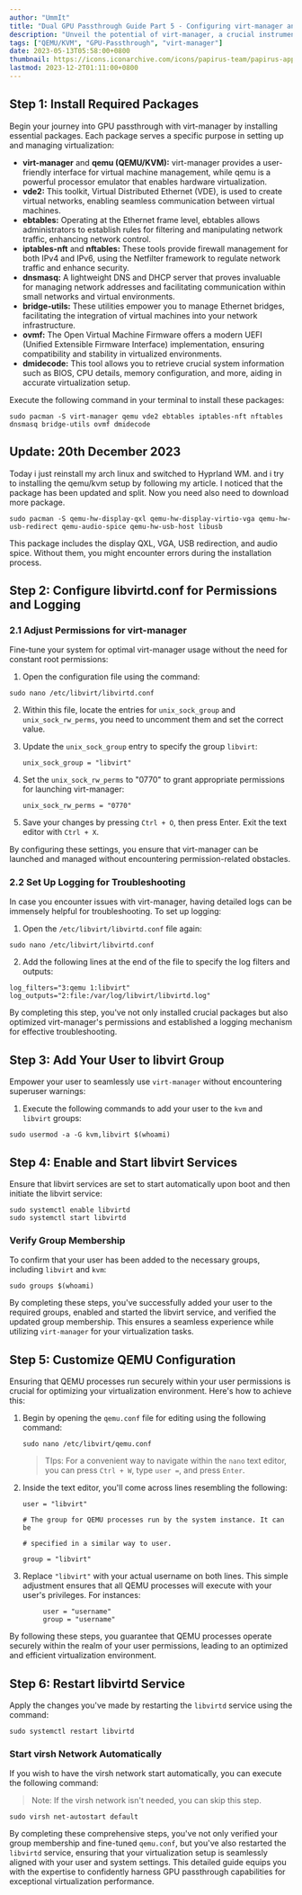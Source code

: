```yaml
---
author: "UmmIt"
title: "Dual GPU Passthrough Guide Part 5 - Configuring virt-manager and Device Setup"
description: "Unveil the potential of virt-manager, a crucial instrument for seamless GPU passthrough. Effortlessly seize command over your PCI devices and experience a realm of limitless possibilities."
tags: ["QEMU/KVM", "GPU-Passthrough", "virt-manager"]
date: 2023-05-13T05:58:00+0800
thumbnail: https://icons.iconarchive.com/icons/papirus-team/papirus-apps/512/virt-manager-icon.png
lastmod: 2023-12-2T01:11:00+0800
---
```


## Step 1: Install Required Packages

Begin your journey into GPU passthrough with virt-manager by installing essential packages. Each package serves a specific purpose in setting up and managing virtualization:

- **virt-manager** and **qemu (QEMU/KVM):** virt-manager provides a user-friendly interface for virtual machine management, while qemu is a powerful processor emulator that enables hardware virtualization.
- **vde2:** This toolkit, Virtual Distributed Ethernet (VDE), is used to create virtual networks, enabling seamless communication between virtual machines.
- **ebtables:** Operating at the Ethernet frame level, ebtables allows administrators to establish rules for filtering and manipulating network traffic, enhancing network control.
- **iptables-nft** and **nftables:** These tools provide firewall management for both IPv4 and IPv6, using the Netfilter framework to regulate network traffic and enhance security.
- **dnsmasq:** A lightweight DNS and DHCP server that proves invaluable for managing network addresses and facilitating communication within small networks and virtual environments.
- **bridge-utils:** These utilities empower you to manage Ethernet bridges, facilitating the integration of virtual machines into your network infrastructure.
- **ovmf:** The Open Virtual Machine Firmware offers a modern UEFI (Unified Extensible Firmware Interface) implementation, ensuring compatibility and stability in virtualized environments.
- **dmidecode:** This tool allows you to retrieve crucial system information such as BIOS, CPU details, memory configuration, and more, aiding in accurate virtualization setup.

Execute the following command in your terminal to install these packages:
```shell
sudo pacman -S virt-manager qemu vde2 ebtables iptables-nft nftables dnsmasq bridge-utils ovmf dmidecode
```

## Update: 20th December 2023

Today i just reinstall my arch linux and switched to Hyprland WM. and i try to installing the qemu/kvm setup by following my article. I noticed that the package has been updated and split. Now you need also need to download more package.

```shell
sudo pacman -S qemu-hw-display-qxl qemu-hw-display-virtio-vga qemu-hw-usb-redirect qemu-audio-spice qemu-hw-usb-host libusb
```

This package includes the display QXL, VGA, USB redirection, and audio spice. Without them, you might encounter errors during the installation process.


## Step 2: Configure libvirtd.conf for Permissions and Logging

### 2.1 Adjust Permissions for virt-manager

Fine-tune your system for optimal virt-manager usage without the need for constant root permissions:

1. Open the configuration file using the command:
```shell
sudo nano /etc/libvirt/libvirtd.conf
```
2. Within this file, locate the entries for `unix_sock_group` and `unix_sock_rw_perms`, you need to uncomment them and set the correct value.

3. Update the `unix_sock_group` entry to specify the group `libvirt`:
   ```plaintext
   unix_sock_group = "libvirt"
   ```

4. Set the `unix_sock_rw_perms` to "0770" to grant appropriate permissions for launching virt-manager:
   ```plaintext
   unix_sock_rw_perms = "0770"
   ```

5. Save your changes by pressing `Ctrl + O`, then press Enter. Exit the text editor with `Ctrl + X`.

By configuring these settings, you ensure that virt-manager can be launched and managed without encountering permission-related obstacles.

### 2.2 Set Up Logging for Troubleshooting

In case you encounter issues with virt-manager, having detailed logs can be immensely helpful for troubleshooting. To set up logging:

1. Open the `/etc/libvirt/libvirtd.conf` file again:
```shell
sudo nano /etc/libvirt/libvirtd.conf
```

2. Add the following lines at the end of the file to specify the log filters and outputs:
```shell
log_filters="3:qemu 1:libvirt"
log_outputs="2:file:/var/log/libvirt/libvirtd.log"
```

By completing this step, you've not only installed crucial packages but also optimized virt-manager's permissions and established a logging mechanism for effective troubleshooting.

## Step 3: Add Your User to libvirt Group

Empower your user to seamlessly use `virt-manager` without encountering superuser warnings:

1. Execute the following commands to add your user to the `kvm` and `libvirt` groups:
```shell
sudo usermod -a -G kvm,libvirt $(whoami)
```

## Step 4: Enable and Start libvirt Services

Ensure that libvirt services are set to start automatically upon boot and then initiate the libvirt service:

```shell
sudo systemctl enable libvirtd
sudo systemctl start libvirtd
```

### Verify Group Membership

To confirm that your user has been added to the necessary groups, including `libvirt` and `kvm`:

```shell
sudo groups $(whoami)
```

By completing these steps, you've successfully added your user to the required groups, enabled and started the libvirt service, and verified the updated group membership. This ensures a seamless experience while utilizing `virt-manager` for your virtualization tasks.

## Step 5: Customize QEMU Configuration

Ensuring that QEMU processes run securely within your user permissions is crucial for optimizing your virtualization environment. Here's how to achieve this:

1. Begin by opening the `qemu.conf` file for editing using the following command:

   ```shell
   sudo nano /etc/libvirt/qemu.conf
   ```

   > TIps: For a convenient way to navigate within the `nano` text editor, you can press `Ctrl + W`, type `user =`, and press `Enter`.

2. Inside the text editor, you'll come across lines resembling the following:

   ```shell
   user = "libvirt"

   # The group for QEMU processes run by the system instance. It can be

   # specified in a similar way to user.

   group = "libvirt"
   ```

3. Replace `"libvirt"` with your actual username on both lines. This simple adjustment ensures that all QEMU processes will execute with your user's privileges. For instances:

   ```shell
        user = "username"
        group = "username"
   ```

By following these steps, you guarantee that QEMU processes operate securely within the realm of your user permissions, leading to an optimized and efficient virtualization environment.

## Step 6: Restart libvirtd Service

Apply the changes you've made by restarting the `libvirtd` service using the command:

```shell
sudo systemctl restart libvirtd
```

### Start virsh Network Automatically

If you wish to have the virsh network start automatically, you can execute the following command:
> Note: If the virsh network isn't needed, you can skip this step.

```shell
sudo virsh net-autostart default
```

By completing these comprehensive steps, you've not only verified your group membership and fine-tuned `qemu.conf`, but you've also restarted the `libvirtd` service, ensuring that your virtualization setup is seamlessly aligned with your user and system settings. This detailed guide equips you with the expertise to confidently harness GPU passthrough capabilities for exceptional virtualization performance.
